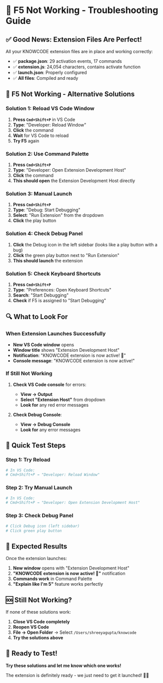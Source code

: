 # 🔧 F5 Not Working - Troubleshooting Guide

## ✅ **Good News: Extension Files Are Perfect!**

All your KNOWCODE extension files are in place and working correctly:
- ✅ **package.json**: 29 activation events, 17 commands
- ✅ **extension.js**: 24,054 characters, contains activate function
- ✅ **launch.json**: Properly configured
- ✅ **All files**: Compiled and ready

## 🚨 **F5 Not Working - Alternative Solutions**

### **Solution 1: Reload VS Code Window**
1. **Press `Cmd+Shift+P`** in VS Code
2. **Type**: "Developer: Reload Window"
3. **Click** the command
4. **Wait** for VS Code to reload
5. **Try F5** again

### **Solution 2: Use Command Palette**
1. **Press `Cmd+Shift+P`**
2. **Type**: "Developer: Open Extension Development Host"
3. **Click** the command
4. **This should open** the Extension Development Host directly

### **Solution 3: Manual Launch**
1. **Press `Cmd+Shift+P`**
2. **Type**: "Debug: Start Debugging"
3. **Select**: "Run Extension" from the dropdown
4. **Click** the play button

### **Solution 4: Check Debug Panel**
1. **Click** the Debug icon in the left sidebar (looks like a play button with a bug)
2. **Click** the green play button next to "Run Extension"
3. **This should launch** the extension

### **Solution 5: Check Keyboard Shortcuts**
1. **Press `Cmd+Shift+P`**
2. **Type**: "Preferences: Open Keyboard Shortcuts"
3. **Search**: "Start Debugging"
4. **Check** if F5 is assigned to "Start Debugging"

## 🔍 **What to Look For**

### **When Extension Launches Successfully**
- **New VS Code window** opens
- **Window title** shows "Extension Development Host"
- **Notification**: "KNOWCODE extension is now active! 🎉"
- **Console message**: "KNOWCODE extension is now active!"

### **If Still Not Working**
1. **Check VS Code console** for errors:
   - **View → Output**
   - **Select "Extension Host"** from dropdown
   - **Look for** any red error messages

2. **Check Debug Console**:
   - **View → Debug Console**
   - **Look for** any error messages

## 🎯 **Quick Test Steps**

### **Step 1: Try Reload**
```bash
# In VS Code:
# Cmd+Shift+P → "Developer: Reload Window"
```

### **Step 2: Try Manual Launch**
```bash
# In VS Code:
# Cmd+Shift+P → "Developer: Open Extension Development Host"
```

### **Step 3: Check Debug Panel**
```bash
# Click Debug icon (left sidebar)
# Click green play button
```

## 🚀 **Expected Results**

Once the extension launches:
1. **New window** opens with "Extension Development Host"
2. **"KNOWCODE extension is now active! 🎉"** notification
3. **Commands work** in Command Palette
4. **"Explain like I'm 5"** feature works perfectly

## 🆘 **Still Not Working?**

If none of these solutions work:

1. **Close VS Code completely**
2. **Reopen VS Code**
3. **File → Open Folder** → Select `/Users/shreeyagupta/knowcode`
4. **Try the solutions above**

## 🎉 **Ready to Test!**

**Try these solutions and let me know which one works!** 

The extension is definitely ready - we just need to get it launched! 🚀✨
